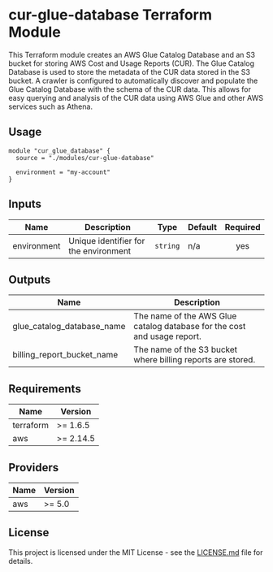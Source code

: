# cur-glue-database Terraform Module

This Terraform module creates an AWS Glue Catalog Database and an S3 bucket for storing AWS Cost and Usage Reports (CUR). The Glue Catalog Database is used to store the metadata of the CUR data stored in the S3 bucket. A crawler is configured to automatically discover and populate the Glue Catalog Database with the schema of the CUR data. This allows for easy querying and analysis of the CUR data using AWS Glue and other AWS services such as Athena.

## Usage

```hcl
module "cur_glue_database" {
  source = "./modules/cur-glue-database"

  environment = "my-account"
}
```

## Inputs

| Name        | Description                           | Type     | Default | Required |
| ----------- | ------------------------------------- | -------- | ------- | :------: |
| environment | Unique identifier for the environment | `string` | n/a     |   yes    |

## Outputs

| Name                       | Description                                                              |
| -------------------------- | ------------------------------------------------------------------------ |
| glue_catalog_database_name | The name of the AWS Glue catalog database for the cost and usage report. |
| billing_report_bucket_name | The name of the S3 bucket where billing reports are stored.              |

## Requirements

| Name      | Version   |
| --------- | --------- |
| terraform | >= 1.6.5  |
| aws       | >= 2.14.5 |

## Providers

| Name | Version |
| ---- | ------- |
| aws  | >= 5.0  |

## License

This project is licensed under the MIT License - see the [LICENSE.md](LICENSE.md) file for details.

